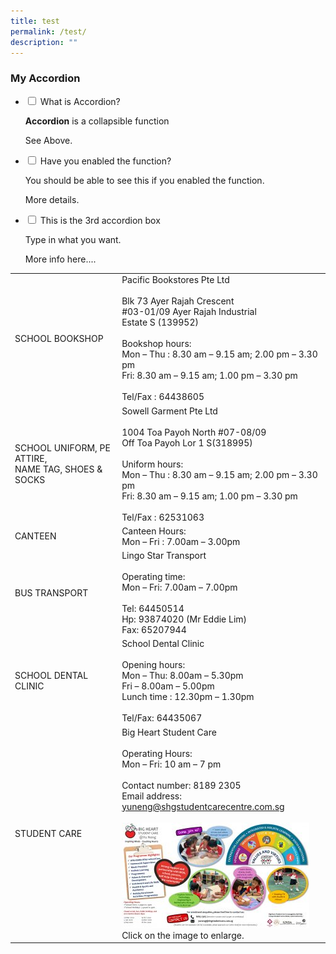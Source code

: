 ```yaml
---
title: test
permalink: /test/
description: ""
---
```

### My Accordion

<ul class="jekyllcodex_accordion">
  <li>
    <input id="accordion1" type="checkbox">
    <label for="accordion1">What is Accordion?</label>
    <div>
			<p><strong>Accordion</strong> is a collapsible function</p>

<p>See Above.</p>
    </div>
	</li>  
  <li>
    <input id="accordion2" type="checkbox">
    <label for="accordion2">Have you enabled the function? </label>
    <div>
		<p>	You should be able to see this if you enabled the function.</p>

<p>More details.</p>

</div>
  </li>
  <li>
    <input id="accordion3" type="checkbox">
    <label for="accordion3">This is the 3rd accordion box</label>
    <div>
      <p>
        Type in what you want.</p>

<p>More info here....</p>
    </div>
  </li>
</ul>





| | |
| --- | --- |
| SCHOOL BOOKSHOP | Pacific Bookstores Pte Ltd<br><br>Blk 73 Ayer Rajah Crescent<br>#03-01/09 Ayer Rajah Industrial<br>Estate S (139952)<br><br>Bookshop hours:<br>Mon – Thu : 8.30 am – 9.15 am; 2.00 pm – 3.30 pm<br>Fri: 8.30 am – 9.15 am; 1.00 pm – 3.30 pm<br><br>Tel/Fax : 64438605 |
| SCHOOL UNIFORM, PE ATTIRE,<br>NAME TAG, SHOES &amp; SOCKS | Sowell Garment Pte Ltd<br><br>1004 Toa Payoh North #07-08/09<br>Off Toa Payoh Lor 1 S(318995)<br><br>Uniform hours:<br>Mon – Thu : 8.30 am – 9.15 am; 2.00 pm – 3.30 pm<br>Fri: 8.30 am – 9.15 am; 1.00 pm – 3.30 pm<br><br>Tel/Fax : 62531063  |
| CANTEEN | Canteen Hours:<br>Mon – Fri : 7.00am – 3.00pm  |
| BUS TRANSPORT | Lingo Star Transport<br><br>Operating time:<br>Mon – Fri: 7.00am – 7.00pm<br><br>Tel: 64450514<br>Hp: 93874020 (Mr Eddie Lim)<br>Fax: 65207944<br>  |
| SCHOOL DENTAL CLINIC | School Dental Clinic<br><br>Opening hours:<br>Mon – Thu: 8.00am – 5.30pm<br>Fri – 8.00am – 5.00pm<br>Lunch time : 12.30pm – 1.30pm<br><br>Tel/Fax: 64435067 |
| STUDENT CARE | Big Heart Student Care<br><br>Operating Hours:<br>Mon – Fri: 10 am – 7 pm<br><br>Contact number: 8189 2305<br>Email address: [yuneng@shgstudentcarecentre.com.sg](mailto:yuneng@shgstudentcarecentre.com.sg)<br><br>[![](/images/YN-Big-Heart-300x169.jpg)](/images/YN-Big-Heart.jpg)<br>Click on the image to enlarge. |